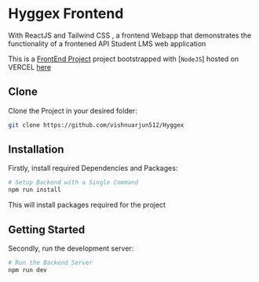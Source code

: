 # Hyggex Frontend

With ReactJS and Tailwind CSS , a frontend Webapp that demonstrates the functionality of a frontened API Student LMS web application

This is a [FrontEnd Project](https://github.com/vishnuarjun512/Hyggex) project bootstrapped with [`NodeJS`] hosted on VERCEL [here](https://hyggex-ruby.vercel.app/)

## Clone

Clone the Project in your desired folder:

```bash
git clone https://github.com/vishnuarjun512/Hyggex
```

## Installation

Firstly, install required Dependencies and Packages:

```bash
# Setup Backend with a Single Command
npm run install
```

This will install packages required for the project

## Getting Started

Secondly, run the development server:

```bash
# Run the Backend Server
npm run dev
```

